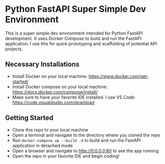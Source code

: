 # Python FastAPI Super Simple Dev Environment

This is a super simple dev environment intended for Python FastAPI development. It uses Docker Compose to build and run the FastAPI application. I use this for quick prototyping and scaffolding of potential API projects.

## Necessary Installations

- Install Docker on your local machine: https://www.docker.com/get-started/
- Install Docker compose on your local machine: https://docs.docker.com/compose/install/
- Make sure to have your favorite IDE installed. I use VS Code: https://code.visualstudio.com/download

## Getting Started

- Clone this repo to your local machine
- Open a terminal and navigate to the directory where you cloned the repo
- Run `docker-compose up --build -d` to build and run the FastAPI application in detached mode
- Open a browser and navigate to http://0.0.0.0:80 to see the app running
- Open the repo in your favorite IDE and begin coding!